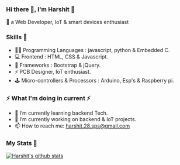 <h3> Hi there 👋, I'm Harshit 🤵‍</h3>
<p>📢 a Web Developer, IoT & smart devices enthusiast</p>


<h3>Skills 🎯</h3>

- 👨‍💻 Programming Languages : javascript, python & Embedded C. 
- 💻 Frontend : HTML, CSS & Javascript.
- 🦄 Frameworks : Bootstrap & jQuery.
- ⚡ PCB Designer, IoT enthusiast.
- 🕹️ Micro-controllers & Processors : Arduino, Esp's & Raspberry pi. 

<h3>⚡ What I'm doing in current ⚡</h3>

- 🌱 I’m currently learning backend Tech.
- 🔭 I’m currently working on backend & IoT projects.
- 📫 How to reach me: harshit.28.sps@gmail.com

<h3>My Stats 💯</h3>

[![Harshit's github stats](https://github-readme-stats.vercel.app/api?username=harshitg123&show_icons=true&theme=tokyonight)](https://github.com/harshitg123/github-readme-stats)


<!--
- 👯 I’m looking to collaborate on ...
- 🤔 I’m looking for help with ...
- 💬 Ask me about ...
- 😄 Pronouns: ...
- ⚡ Fun fact: ...
-->
